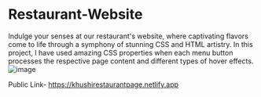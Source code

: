 # Restaurant-Website
Indulge your senses at our restaurant's website, where captivating flavors come to life through a   symphony of stunning CSS and HTML artistry. In this project, I have used amazing CSS properties when each menu button processes the respective page content and different types of hover effects.
![image](https://github.com/kmishraa/Resturant-Website/assets/104066423/350d87ef-2484-4673-94e7-5020751837c1)

Public Link- https://khushirestaurantpage.netlify.app



